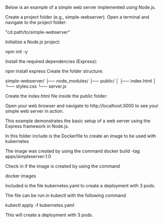 Below is an example of a simple web server implemented using Node.js. 

Create a project folder (e.g., simple-webserver).
Open a terminal and navigate to the project folder:

"cd path/to/simple-webserver"

Initialize a Node.js project:

npm init -y

Install the required dependencies (Express):

npm install express
Create the folder structure:

simple-webserver/
├── node_modules/
├── public/
│   ├── index.html
│   └── styles.css
└── server.js

Create the index.html file inside the public folder:

Open your web browser and navigate to http://localhost:3000 to see your simple web server in action.

This example demonstrates the basic setup of a web server using the Express framework in Node.js. 

In this folder include is the Dockerfile to create an image to be used with kubernetes

The image was created by using the command 
docker build -tag apps/simpleserver:1.0

Check in if the image is created by using the command

docker images 

Included is the file kubernetes.yaml to create a deployment with 3 pods.

The file can be run in kubectl with the following command

kubectl apply -f kubernetes.yaml

This will create a deployment with 3 pods.
